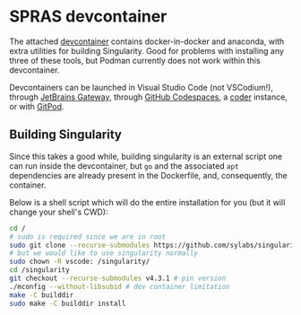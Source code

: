 # SPRAS devcontainer

The attached [devcontainer](https://containers.dev/) contains docker-in-docker and anaconda,
with extra utilities for building Singularity. Good for problems with installing any three of these tools,
but Podman currently does not work within this devcontainer.

Devcontainers can be launched in Visual Studio Code (not VSCodium!), through [JetBrains Gateway](https://www.jetbrains.com/remote-development/gateway/),
through [GitHub Codespaces](https://github.com/features/codespaces), a [coder](https://coder.com/) instance,
or with [GitPod](https://www.gitpod.io/docs/gitpod/configuration/devcontainer/overview).

## Building Singularity

Since this takes a good while, building singularity is an external script one can run
inside the devcontainer, but `go` and the associated `apt` dependencies are already present in
the Dockerfile, and, consequently, the container.

Below is a shell script which will do the entire installation for you (but it will change your
shell's CWD):

```sh
cd /
# sudo is required since we are in root
sudo git clone --recurse-submodules https://github.com/sylabs/singularity.git
# but we would like to use singularity normally
sudo chown -R vscode: /singularity/
cd /singularity
git checkout --recurse-submodules v4.3.1 # pin version
./mconfig --without-libsubid # dev container limitation
make -C builddir
sudo make -C builddir install
```
